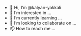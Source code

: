 - 👋 Hi, I’m @kalyan-yakkali
- 👀 I’m interested in ...
- 🌱 I’m currently learning ...
- 💞️ I’m looking to collaborate on ...
- 📫 How to reach me ...

<!---
kalyan-yakkali/kalyan-yakkali is a ✨ special ✨ repository because its `README.md` (this file) appears on your GitHub profile.
You can click the Preview link to take a look at your changes.
--->
